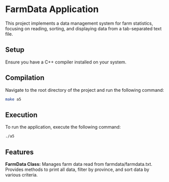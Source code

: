 # FarmData Application

This project implements a data management system for farm statistics, focusing on reading, sorting, and displaying data from a tab-separated text file.

## Setup
Ensure you have a C++ compiler installed on your system.

## Compilation
Navigate to the root directory of the project and run the following command:
```sh
make a5
```

## Execution
To run the application, execute the following command:

```sh
./a5
```

## Features
**FarmData Class:** Manages farm data read from farmdata/farmdata.txt. Provides methods to print all data, filter by province, and sort data by various criteria.

